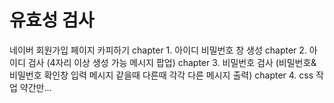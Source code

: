 # 유효성 검사

네이버 회원가입 페이지 카피하기 
chapter 1. 아이디 비밀번호 창 생성
chapter 2. 아이디 검사 (4자리 이상 생성 가능 메시지 팝업)
chapter 3. 비밀번호 검사 (비밀번호&비밀번호 확인창 입력 메시지 같을때 다른때 각각 다른 메시지 출력)
chapter 4. css 작업 약간만...

